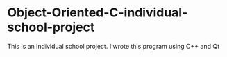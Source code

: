 # Object-Oriented-C-individual-school-project
This is an individual school project. I wrote this program using C++ and Qt

